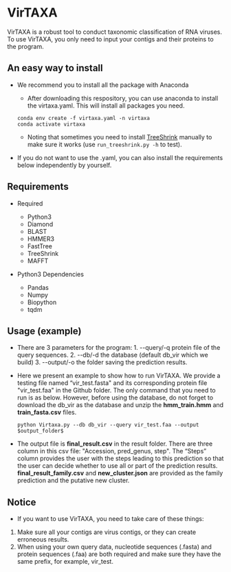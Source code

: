 # VirTAXA

VirTAXA is a robust tool to conduct taxonomic classification of RNA viruses. To use VirTAXA, you only need to input your contigs and their proteins to the program.

## An easy way to install

- We recommend you to install all the package with Anaconda
  
  - After downloading this respository, you can use anaconda to install the virtaxa.yaml. This will install all packages you need.
  
  ```
  conda env create -f virtaxa.yaml -n virtaxa
  conda activate virtaxa
  ```
  
  - Noting that sometimes you need to install [TreeShrink](https://github.com/uym2/TreeShrink) manually to make sure it works (use `run_treeshrink.py -h` to test).
- If you do not want to use the .yaml, you can also install the requirements below independently by yourself.

## Requirements

- Required
  
  - Python3
  - Diamond
  - BLAST
  - HMMER3
  - FastTree
  - TreeShrink
  - MAFFT
  
- Python3 Dependencies
  
  - Pandas
  - Numpy
  - Biopython
  - tqdm

## Usage (example)

- There are 3 parameters for the program: 1. --query/-q protein file of the query sequences. 2. --db/-d the database (default db_vir which we build) 3. --output/-o the folder saving the prediction results.
  <br/>
- Here we present an example to show how to run VirTAXA. We provide a testing file named “vir_test.fasta" and its corresponding protein file "vir_test.faa" in the Github folder. The only command that you need to run is as below. However, before using the database, do not forget to download the db_vir as the database and unzip the **hmm_train.hmm** and **train_fasta.csv** files.

  ```python Virtaxa.py --db db_vir --query vir_test.faa --output $output_folder$ ```
  <br/>
- The output file is **final_result.csv** in the result folder. There are three column in this csv file: "Accession, pred_genus, step". The “Steps” column provides the user with the steps leading to this prediction so that the user can decide whether to use all or part of the prediction results. **final_result_family.csv**  and **new_cluster.json** are provided as the family prediction and the putative new cluster.

## Notice

- If you want to use VirTAXA, you need to take care of these things:

1. Make sure all your contigs are virus contigs, or they can create erroneous results.
2. When using your own query data, nucleotide sequences (.fasta) and protein sequences (.faa) are both required and make sure they have the same prefix, for example, vir_test.


